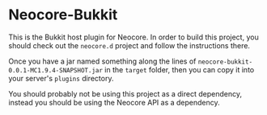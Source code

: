# Neocore-Bukkit

This is the Bukkit host plugin for Neocore.  In order to build this project,
you should check out the `neocore.d` project and follow the instructions
there.

Once you have a jar named something along the lines of
`neocore-bukkit-0.0.1-MC1.9.4-SNAPSHOT.jar` in the `target` folder, then you
can copy it into your server's `plugins` directory.

You should probably not be using this project as a direct dependency, instead
you should be using the Neocore API as a dependency.
